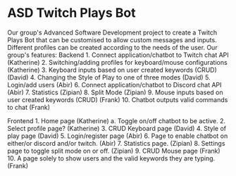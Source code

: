 # ASD Twitch Plays Bot
Our group's Advanced Software Development project to create a Twitch Plays Bot that can be customised to allow custom messages and inputs. Different profiles can be created according to the needs of the user.
Our group's features:
Backend
	1. Connect application/chatbot to Twitch chat API (Katherine)
	2. Switching/adding profiles for keyboard/mouse configurations (Katherine)
	3. Keyboard inputs based on user created keywords (CRUD) (David)
	4. Changing the Style of Play to one of three modes (David)
	5. Login/add users (Abir)
	6. Connect application/chatbot to Discord chat API (Abir)
	7. Statistics (Zipian)
	8. Split Mode (Zipian)
	9. Mouse inputs based on user created keywords (CRUD) (Frank)
	10. Chatbot outputs valid commands to chat (Frank)

Frontend
	1. Home page (Katherine)
		a. Toggle on/off chatbot to be active.
	2. Select profile page? (Katherine)
	3. CRUD Keyboard page (David)
	4. Style of play page (David)
	5. Login/register page (Abir)
	6. Page to enable chatbot on either/or discord and/or twitch. (Abir)
	7. Statistics page. (Zipian)
	8. Settings page to toggle split mode on or off. (Zipian)
	9. CRUD Mouse page (Frank)
	10. A page solely to show users and the valid keywords they are typing. (Frank)
